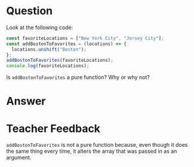# Question

Look at the following code:

```js
const favoriteLocations = ["New York City", "Jersey City"];
const addBostonToFavorites = (locations) => {
  locations.unshift("Boston");
};
addBostonToFavorites(favoriteLocations);
console.log(favoriteLocations);
```

Is `addBostonToFavorites` a pure function? Why or why not?

# Answer

# Teacher Feedback
`addBostonToFavorites` is not a pure function because, even though it does the same thing every time, it alters the array that was passed in as an argument.